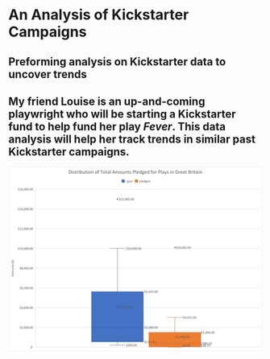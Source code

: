 # An Analysis of Kickstarter Campaigns
Preforming analysis on Kickstarter data to uncover trends
---
My friend Louise is an up-and-coming playwright who will be starting a Kickstarter fund to help fund her play *Fever*. This data analysis will help her track trends in similar past Kickstarter campaigns.
---
![Descriptive Statistics Kickstarter Analysis](descriptive-statistics-kickstarter-analysis-1.png)
